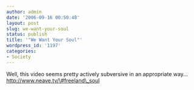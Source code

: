 ```yaml
---
author: admin
date: '2006-09-16 00:50:48'
layout: post
slug: we-want-your-soul
status: publish
title: '"We Want Your Soul"'
wordpress_id: '1197'
categories:
- Society
---
```


Well, this video seems pretty actively subversive in an appropriate
way... http://www.neave.tv/\#freeland\_soul
